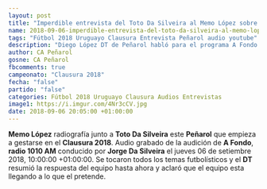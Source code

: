 ```yaml
---
layout: post
title: "Imperdible entrevista del Toto Da Silveira al Memo López sobre este Peñarol que empieza a vislumbrarse"
name: 2018-09-06-imperdible-entrevista-del-toto-da-silveira-al-memo-lopez-sobre-este-penarol.markdown
tags: "Fútbol 2018 Uruguayo Clausura Entrevista Peñarol audio youtube"
description: "Diego López DT de Peñarol habló para el programa A Fondo del Toto Da Silveira por radio 1010 AM por más de 30 minutos para que conozcamos detalles del Peñarol que empieza a vislumbrarse en este Clausura 2018"
author: CA Peñarol
gosne: CA Peñarol
fbcomments: true
campeonato: "Clausura 2018"
fecha: "false"
partido: "false"
categories: Fútbol 2018 Uruguayo Clausura Audios Entrevistas
image1: https://i.imgur.com/4Nr3cCV.jpg
date: 2018-09-06 20:05:00 +01:00:00
---
```


 <strong>Memo López</strong> radiografía junto a <strong>Toto Da Silveira</strong> este <strong>Peñarol</strong> que empieza a gestarse en el <strong>Clausura 2018</strong>. Audio grabado de la audición de <strong>A Fondo</strong>, <strong>radio 1010 AM</strong> conducido por <strong>Jorge Da Silveira</strong> el jueves 06 de setiembre 2018, 10:00:00 +01:00:00. Se tocaron todos los temas futbolísticos y el <strong>DT</strong> resumió la respuesta del equipo hasta ahora y aclaró que el equipo esta llegando a lo que el pretende.
